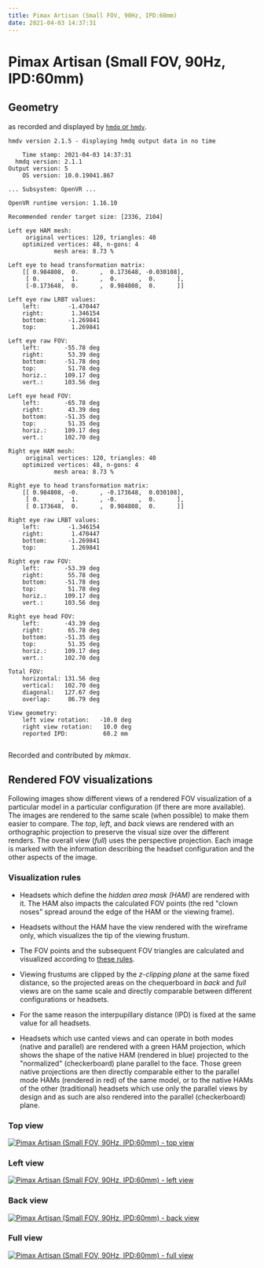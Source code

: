 ```yaml
---
title: Pimax Artisan (Small FOV, 90Hz, IPD:60mm)
date: 2021-04-03 14:37:31
---
```

# Pimax Artisan (Small FOV, 90Hz, IPD:60mm)

## Geometry

as recorded and displayed by [`hmdq` or `hmdv`](https://github.com/risa2000/hmdq).
```
hmdv version 2.1.5 - displaying hmdq output data in no time

    Time stamp: 2021-04-03 14:37:31
  hmdq version: 2.1.1
Output version: 5
    OS version: 10.0.19041.867

... Subsystem: OpenVR ...

OpenVR runtime version: 1.16.10

Recommended render target size: [2336, 2104]

Left eye HAM mesh:
     original vertices: 120, triangles: 40
    optimized vertices: 48, n-gons: 4
             mesh area: 8.73 %

Left eye to head transformation matrix:
    [[ 0.984808,  0.      ,  0.173648, -0.030108],
     [ 0.      ,  1.      ,  0.      ,  0.      ],
     [-0.173648,  0.      ,  0.984808,  0.      ]]

Left eye raw LRBT values:
    left:        -1.470447
    right:        1.346154
    bottom:      -1.269841
    top:          1.269841

Left eye raw FOV:
    left:       -55.78 deg
    right:       53.39 deg
    bottom:     -51.78 deg
    top:         51.78 deg
    horiz.:     109.17 deg
    vert.:      103.56 deg

Left eye head FOV:
    left:       -65.78 deg
    right:       43.39 deg
    bottom:     -51.35 deg
    top:         51.35 deg
    horiz.:     109.17 deg
    vert.:      102.70 deg

Right eye HAM mesh:
     original vertices: 120, triangles: 40
    optimized vertices: 48, n-gons: 4
             mesh area: 8.73 %

Right eye to head transformation matrix:
    [[ 0.984808, -0.      , -0.173648,  0.030108],
     [ 0.      ,  1.      , -0.      ,  0.      ],
     [ 0.173648,  0.      ,  0.984808,  0.      ]]

Right eye raw LRBT values:
    left:        -1.346154
    right:        1.470447
    bottom:      -1.269841
    top:          1.269841

Right eye raw FOV:
    left:       -53.39 deg
    right:       55.78 deg
    bottom:     -51.78 deg
    top:         51.78 deg
    horiz.:     109.17 deg
    vert.:      103.56 deg

Right eye head FOV:
    left:       -43.39 deg
    right:       65.78 deg
    bottom:     -51.35 deg
    top:         51.35 deg
    horiz.:     109.17 deg
    vert.:      102.70 deg

Total FOV:
    horizontal: 131.56 deg
    vertical:   102.70 deg
    diagonal:   127.67 deg
    overlap:     86.79 deg

View geometry:
    left view rotation:   -10.0 deg
    right view rotation:   10.0 deg
    reported IPD:          60.2 mm


```
Recorded and contributed by _mkmax_.

## Rendered FOV visualizations

Following images show different views of a rendered FOV visualization of a
particular model in a particular configuration (if there are more available).
The images are rendered to the same scale (when possible) to make them easier
to compare. The _top_, _left_, and _back_ views are rendered with an
orthographic projection to preserve the visual size over the different renders.
The overall view (_full_) uses the perspective projection. Each image is marked
with the information describing the headset configuration and the other aspects
of the image.

### Visualization rules

* Headsets which define the _hidden area mask (HAM)_ are rendered with it. The
  HAM also impacts the calculated FOV points (the red "clown noses" spread
  around the edge of the HAM or the viewing frame).

* Headsets without the HAM have the view rendered with the wireframe only, which
  visualizes the tip of the viewing frustum.

* The FOV points and the subsequent FOV triangles are calculated and visualized
  according to [these
  rules](https://risa2000.github.io/vrdocs/docs/hmd_fov_calculation).

* Viewing frustums are clipped by the _z-clipping plane_ at the same fixed
  distance, so the projected areas on the chequerboard in _back_ and _full_
  views are on the same scale and directly comparable between different
  configurations or headsets.

* For the same reason the interpupillary distance (IPD) is fixed at the same
  value for all headsets.

* Headsets which use canted views and can operate in both modes (native and
  parallel) are rendered with a green HAM projection, which shows the shape of
  the native HAM (rendered in blue) projected to the "normalized"
  (checkerboard) plane parallel to the face. Those green native projections are
  then directly comparable either to the parallel mode HAMs (rendered in red)
  of the same model, or to the native HAMs of the other (traditional) headsets
  which use only the parallel views by design and as such are also rendered
  into the parallel (checkerboard) plane.

### Top view
[![Pimax Artisan (Small FOV, 90Hz, IPD:60mm) - top view](../images/PimaxArtisan_Small_Native_R90_I60_top.dmx.png)](../images/PimaxArtisan_Small_Native_R90_I60_top.dmx.png)

### Left view
[![Pimax Artisan (Small FOV, 90Hz, IPD:60mm) - left view](../images/PimaxArtisan_Small_Native_R90_I60_left.dmx.png)](../images/PimaxArtisan_Small_Native_R90_I60_left.dmx.png)

### Back view
[![Pimax Artisan (Small FOV, 90Hz, IPD:60mm) - back view](../images/PimaxArtisan_Small_Native_R90_I60_back.dmx.png)](../images/PimaxArtisan_Small_Native_R90_I60_back.dmx.png)

### Full view
[![Pimax Artisan (Small FOV, 90Hz, IPD:60mm) - full view](../images/PimaxArtisan_Small_Native_R90_I60_over.dmx.png)](../images/PimaxArtisan_Small_Native_R90_I60_over.dmx.png)


